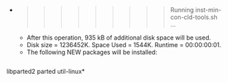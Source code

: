 * >>>>>>>>> Running inst-min-con-cld-tools.sh ...
  * After this operation, 935 kB of additional disk space will be used.
  * Disk size = 1236452K. Space Used = 1544K. Runtime = 00:00:00:01.
  * The following NEW packages will be installed:
  ```bash
libparted2 parted util-linux*
  ```
